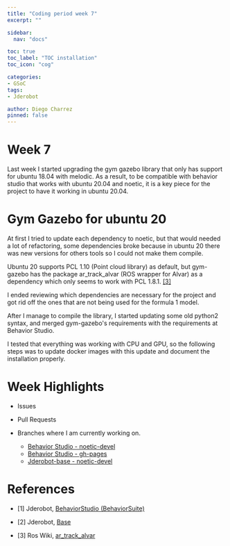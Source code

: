 ```yaml
---
title: "Coding period week 7"
excerpt: ""

sidebar:
  nav: "docs"

toc: true
toc_label: "TOC installation"
toc_icon: "cog"

categories:
- GSoC
tags:
- Jderobot

author: Diego Charrez
pinned: false
---
```


# Week 7

Last week I started upgrading the gym gazebo library that only has support for ubuntu 18.04 with melodic. As a result, to be compatible with behavior studio that works with ubuntu 20.04 and noetic, it is a key piece for the project to have it working in ubuntu 20.04.

# Gym Gazebo for ubuntu 20

At first I tried to update each dependency to noetic, but that would needed a lot of refactoring, some dependencies broke because in ubuntu 20 there was new versions for others tools so I could not make them compile.

Ubuntu 20 supports PCL 1.10 (Point cloud library) as default, but gym-gazebo has the package ar_track_alvar (ROS wrapper for Alvar) as a dependency which only seems to work with PCL 1.8.1. [\[3\]](http://wiki.ros.org/ar_track_alvar)

I ended reviewing which dependencies are necessary for the project and got rid off the ones that are not being used for the formula 1 model.

After I manage to compile the library, I started updating some old python2 syntax, and merged gym-gazebo's requirements with the requirements at Behavior Studio.

I tested that everything was working with CPU and GPU, so the following steps was to update docker images with this update and document the installation properly.

# Week Highlights

- Issues

- Pull Requests

- Branches where I am currently working on.

    - [Behavior Studio - noetic-devel](https://github.com/dcharrezt/BehaviorStudio/tree/noetic-devel)
    - [Behavior Studio - gh-pages](https://github.com/dcharrezt/BehaviorStudio/tree/gh-pages)
    - [Jderobot-base - noetic-devel](https://github.com/dcharrezt/base/tree/noetic-devel)

# References

* [1] Jderobot, [BehaviorStudio (BehaviorSuite)](https://github.com/JdeRobot/BehaviorStudio/tree/reboot)

* [2] Jderobot, [Base](https://github.com/JdeRobot/base)

* [3] Ros Wiki, [ar_track_alvar](http://wiki.ros.org/ar_track_alvar)